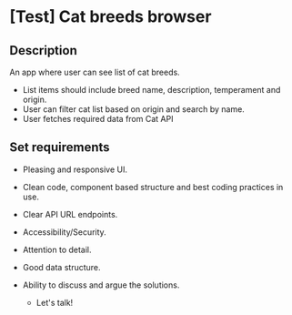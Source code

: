 # [Test] Cat breeds browser

## Description
An app where user can see list of cat breeds.
- List items should include breed name, description, temperament and origin.
- User can filter cat list based on origin and search by name.
- User fetches required data from Cat API

## Set requirements

- Pleasing and responsive UI.
- Clean code, component based structure and best coding practices in use.
- Clear API URL endpoints.
- Accessibility/Security.
- Attention to detail.
- Good data structure.

- Ability to discuss and argue the solutions.
	- Let's talk!